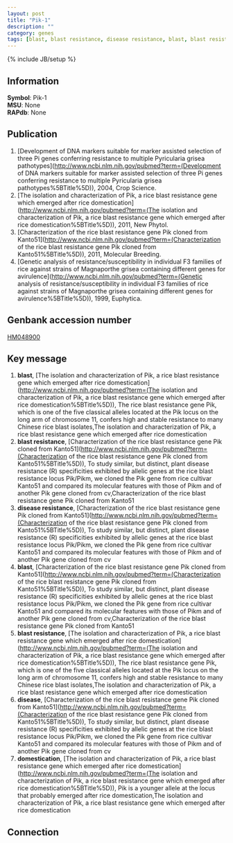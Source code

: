 ```yaml
---
layout: post
title: "Pik-1"
description: ""
category: genes
tags: [blast, blast resistance, disease resistance, blast, blast resistance, disease, domestication]
---
```

{% include JB/setup %}

## Information
__Symbol__: Pik-1  
__MSU__: None  
__RAPdb__: None  

## Publication
1. [Development of DNA markers suitable for marker assisted selection of three Pi genes conferring resistance to multiple Pyricularia grisea pathotypes](http://www.ncbi.nlm.nih.gov/pubmed?term=(Development of DNA markers suitable for marker assisted selection of three Pi genes conferring resistance to multiple Pyricularia grisea pathotypes%5BTitle%5D)), 2004, Crop Science.
2. [The isolation and characterization of Pik, a rice blast resistance gene which emerged after rice domestication](http://www.ncbi.nlm.nih.gov/pubmed?term=(The isolation and characterization of Pik, a rice blast resistance gene which emerged after rice domestication%5BTitle%5D)), 2011, New Phytol.
3. [Characterization of the rice blast resistance gene Pik cloned from Kanto51](http://www.ncbi.nlm.nih.gov/pubmed?term=(Characterization of the rice blast resistance gene Pik cloned from Kanto51%5BTitle%5D)), 2011, Molecular Breeding.
4. [Genetic analysis of resistance/susceptibility in individual F3 families of rice against strains of Magnaporthe grisea containing different genes for avirulence](http://www.ncbi.nlm.nih.gov/pubmed?term=(Genetic analysis of resistance/susceptibility in individual F3 families of rice against strains of Magnaporthe grisea containing different genes for avirulence%5BTitle%5D)), 1999, Euphytica.

## Genbank accession number
[HM048900](http://www.ncbi.nlm.nih.gov/nuccore/HM048900)

## Key message
1. __blast__, [The isolation and characterization of Pik, a rice blast resistance gene which emerged after rice domestication](http://www.ncbi.nlm.nih.gov/pubmed?term=(The isolation and characterization of Pik, a rice blast resistance gene which emerged after rice domestication%5BTitle%5D)),  The rice blast resistance gene Pik, which is one of the five classical alleles located at the Pik locus on the long arm of chromosome 11, confers high and stable resistance to many Chinese rice blast isolates,The isolation and characterization of Pik, a rice blast resistance gene which emerged after rice domestication
2. __blast resistance__, [Characterization of the rice blast resistance gene Pik cloned from Kanto51](http://www.ncbi.nlm.nih.gov/pubmed?term=(Characterization of the rice blast resistance gene Pik cloned from Kanto51%5BTitle%5D)), To study similar, but distinct, plant disease resistance (R) specificities exhibited by allelic genes at the rice blast resistance locus Pik/Pikm, we cloned the Pik gene from rice cultivar Kanto51 and compared its molecular features with those of Pikm and of another Pik gene cloned from cv,Characterization of the rice blast resistance gene Pik cloned from Kanto51
3. __disease resistance__, [Characterization of the rice blast resistance gene Pik cloned from Kanto51](http://www.ncbi.nlm.nih.gov/pubmed?term=(Characterization of the rice blast resistance gene Pik cloned from Kanto51%5BTitle%5D)), To study similar, but distinct, plant disease resistance (R) specificities exhibited by allelic genes at the rice blast resistance locus Pik/Pikm, we cloned the Pik gene from rice cultivar Kanto51 and compared its molecular features with those of Pikm and of another Pik gene cloned from cv
4. __blast__, [Characterization of the rice blast resistance gene Pik cloned from Kanto51](http://www.ncbi.nlm.nih.gov/pubmed?term=(Characterization of the rice blast resistance gene Pik cloned from Kanto51%5BTitle%5D)), To study similar, but distinct, plant disease resistance (R) specificities exhibited by allelic genes at the rice blast resistance locus Pik/Pikm, we cloned the Pik gene from rice cultivar Kanto51 and compared its molecular features with those of Pikm and of another Pik gene cloned from cv,Characterization of the rice blast resistance gene Pik cloned from Kanto51
5. __blast resistance__, [The isolation and characterization of Pik, a rice blast resistance gene which emerged after rice domestication](http://www.ncbi.nlm.nih.gov/pubmed?term=(The isolation and characterization of Pik, a rice blast resistance gene which emerged after rice domestication%5BTitle%5D)),  The rice blast resistance gene Pik, which is one of the five classical alleles located at the Pik locus on the long arm of chromosome 11, confers high and stable resistance to many Chinese rice blast isolates,The isolation and characterization of Pik, a rice blast resistance gene which emerged after rice domestication
6. __disease__, [Characterization of the rice blast resistance gene Pik cloned from Kanto51](http://www.ncbi.nlm.nih.gov/pubmed?term=(Characterization of the rice blast resistance gene Pik cloned from Kanto51%5BTitle%5D)), To study similar, but distinct, plant disease resistance (R) specificities exhibited by allelic genes at the rice blast resistance locus Pik/Pikm, we cloned the Pik gene from rice cultivar Kanto51 and compared its molecular features with those of Pikm and of another Pik gene cloned from cv
7. __domestication__, [The isolation and characterization of Pik, a rice blast resistance gene which emerged after rice domestication](http://www.ncbi.nlm.nih.gov/pubmed?term=(The isolation and characterization of Pik, a rice blast resistance gene which emerged after rice domestication%5BTitle%5D)),  Pik is a younger allele at the locus that probably emerged after rice domestication,The isolation and characterization of Pik, a rice blast resistance gene which emerged after rice domestication

## Connection


